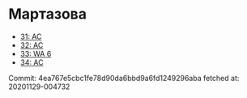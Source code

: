 # Мартазова
- [31: AC](31.md)
- [32: AC](32.md)
- [33: WA 6](33.md)
- [34: AC](34.md)

Commit: 4ea767e5cbc1fe78d90da6bbd9a6fd1249296aba
 fetched at: 20201129-004732
